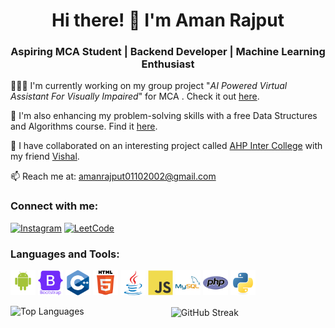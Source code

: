 <h1 align="center">Hi there! 👋 I'm Aman Rajput</h1>
<h3 align="center">Aspiring MCA Student | Backend Developer | Machine Learning Enthusiast</h3>

🧑🏻‍💻 I'm currently working on my group project "<i>AI Powered Virtual Assistant For Visually Impaired</i>" for MCA .
             Check it out [here](https://github.com/AmanRajput001/AI-Assistant-For-Visually-Impaired/tree/main/AIAssistentForVisuallyImapired).

🌱 I'm also enhancing my problem-solving skills with a free Data Structures and Algorithms course. Find it [here](https://www.youtube.com/playlist?list=PL9gnSGHSqcnr_DxHsP7AW9ftq0AtAyYqJ).

👯 I have collaborated on an interesting project called [AHP Inter College](https://ahpintercollege.in/) with my friend [Vishal](https://github.com/vishalvky007).


📫 Reach me at: [amanrajput01102002@gmail.com](mailto:amanrajput01102002@gmail.com)

<h3 align="left">Connect with me:</h3>
<p align="left">
  <a href="https://www.instagram.com/rajput.aman001" target="_blank"><img src="https://raw.githubusercontent.com/rahuldkjain/github-profile-readme-generator/master/src/images/icons/Social/instagram.svg" alt="Instagram" height="30" width="40" /></a>
  <a href="https://leetcode.com/amanrajput001/" target="_blank"><img src="https://raw.githubusercontent.com/rahuldkjain/github-profile-readme-generator/master/src/images/icons/Social/leet-code.svg" alt="LeetCode" height="30" width="40" /></a>
</p>

<h3 align="left">Languages and Tools:</h3>
<p align="left"> 
  <img src="https://raw.githubusercontent.com/devicons/devicon/master/icons/android/android-original-wordmark.svg" alt="Android" width="40" height="40"/>
  <img src="https://raw.githubusercontent.com/devicons/devicon/master/icons/bootstrap/bootstrap-plain-wordmark.svg" alt="Bootstrap" width="40" height="40"/>
  <img src="https://raw.githubusercontent.com/devicons/devicon/master/icons/cplusplus/cplusplus-original.svg" alt="C++" width="40" height="40"/>
  <img src="https://raw.githubusercontent.com/devicons/devicon/master/icons/html5/html5-original-wordmark.svg" alt="HTML5" width="40" height="40"/>
  <img src="https://raw.githubusercontent.com/devicons/devicon/master/icons/java/java-original.svg" alt="Java" width="40" height="40"/>
  <img src="https://raw.githubusercontent.com/devicons/devicon/master/icons/javascript/javascript-original.svg" alt="JavaScript" width="40" height="40"/>
  <img src="https://raw.githubusercontent.com/devicons/devicon/master/icons/mysql/mysql-original-wordmark.svg" alt="MySQL" width="40" height="40"/>
  <img src="https://raw.githubusercontent.com/devicons/devicon/master/icons/php/php-original.svg" alt="PHP" width="40" height="40"/>
  <img src="https://raw.githubusercontent.com/devicons/devicon/master/icons/python/python-original.svg" alt="Python" width="40" height="40"/>
</p>

<p align="center">
  <img align="left" src="https://github-readme-stats.vercel.app/api/top-langs?username=amanrajput001&show_icons=true&locale=en&layout=compact" alt="Top Languages" />
</p>

<p align="center">
  <img align="center" src="https://github-readme-streak-stats.herokuapp.com/?user=amanrajput001" alt="GitHub Streak" />
</p>
